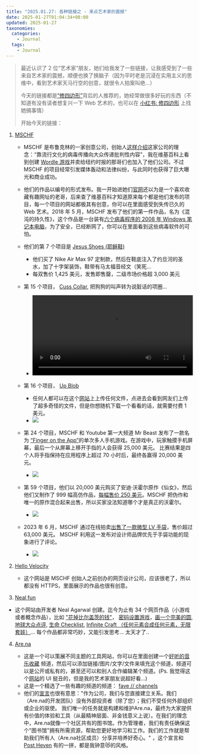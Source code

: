 ```yaml
---
title: "2025.01.27: 各种链接之 - 来点艺术家的震撼"
date: 2025-01-27T01:04:34+08:00
updated: 2025-01-27
taxonomies:
  categories:
    - Journal
  tags:
    - Journal
---
```


> 最近认识了 2 位“艺术家”朋友，她们给我发了一些链接，让我感受到了一些来自艺术家的震撼，顺便也换了换脑子（因为平时老是沉浸在实用主义的思维中，看到艺术家天马行空的创意，就很令人拍案叫绝...）
>
> 今天的链接都是[“修四边形”](https://www.xiaohongshu.com/user/profile/5f32378b0000000001007d1f)背后的人推荐的，她经常做很多好玩的东西（不知道有没有读者想复兴一下 Web 艺术的，也可以在 [小红书: 修四边形](https://www.xiaohongshu.com/user/profile/5f32378b0000000001007d1f) 上找她搞事情）
>
> 开始今天的链接：

<!-- more -->

1. [MSCHF](https://mschf.com)

   - MSCHF 是布鲁克林的一家创意公司，创始人[这样介绍](http://kevinwiesner.com)这家公司的理念：“靠流行文化的病毒传播向大众传递批判性内容”，我在维基百科上看到创建 [Wordle 游戏](https://www.nytimes.com/games/wordle/index.html)并卖给纽约时报的那哥们也加入了他们公司。不过 MSCHF 的项目经常引发媒体轰动和法律纠纷，与此同时也获得了巨大曝光和商业成功。
   - 他们的作品以编号的形式发布。我一开始进她们[官网](https://mschf.com)还以为是一个喜欢收藏有趣网址的老哥，后来查了维基百科才知道原来每个都是他们发布的项目，每一个项目的网站都极其有创意，你可以在里面感受到失传已久的 Web 艺术。2018 年 5 月，MSCHF 发布了他们的第一件作品，名为《混沌的持久性》，这个作品是一台装有[六个病毒程序的 2008 年 Windows 笔记本电脑](https://thepersistenceofchaos.com)，为了安全，已经断网了，你可以在里面看到这些病毒软件的可怕。
   - 他们的第 7 个项目是 [Jesus Shoes (耶稣鞋)](https://jesus.shoes)

     - 他们买了 Nike Air Max 97 定制款，然后在鞋底注入了约旦河的圣水，加了十字架装饰，鞋带有马太福音经文（笑死...
     - 每双售价 1,425 美元，发售即售罄，二级市场价格超 3,000 美元

   - 第 15 个项目， [Cuss Collar](https://cusscollar.com), 把狗狗的叫声转为说脏话的项圈...
     - <video src="https://files.owenyoung.com/file/owen-blog/2d0b44e.mp4" controls="controls" width="100%">Your browser does not support the video tag.</video>
   - 第 16 个项目， [Up Blob](https://upblob.com)
     - 任何人都可以在这个[网站](https://upblob.com)上上传任何文件，点进去会看到网友们上传了超多奇怪的文件，但是你想随机下载一个看看的话，就需要付费 1 美元。
     - ![](https://files.owenyoung.com/file/owen-blog/CleanShot%202025-01-27%20at%2003.10.32@2x.png)
   - 第 24 个项目，MSCHF 和 Youtube 第一大频道 Mr Beast 发布了一款名为 [“Finger on the App”](https://fingeronthe.app)的单次多人手机游戏。在游戏中，玩家触摸手机屏幕，最后一个从屏幕上移开手指的人会获得 25,000 美元。 比赛结果是四个人将手指保持在应用程序上超过 70 小时后，最终各赢得 20,000 美元。
     - ![](https://files.owenyoung.com/file/owen-blog/CleanShot%202025-01-27%20at%2002.43.32@2x.png)
   - 第 59 个项目，他们以 20,000 美元购买了安迪·沃霍尔原作《仙女》，然后他们又制作了 999 幅高仿作品，[每幅售价 250 美元](https://moforgeries.org)。MSCHF 把伪作和唯一的原作混合起来出售，所以买家没法知道哪个才是真正的沃霍尔。
     - ![](https://files.owenyoung.com/file/owen-blog/CleanShot%202025-01-27%20at%2002.53.13@2x.png)
   - 2023 年 6 月，MSCHF 通过在线拍卖[出售了一款微型 LV 手袋](https://www.vogue.com.tw/article/mschf-microscopic-handbag)，售价超过 63,000 美元。 MSCHF 利用这一发布对设计师品牌优先于手袋功能的现象进行了评论。
     - ![](https://files.owenyoung.com/file/owen-blog/CleanShot%202025-01-27%20at%2004.02.26@2x.png)

2. [Hello Velocity](http://hellovelocity.com)

   - 这个网站是 MSCHF 创始人之前创办的网页设计公司，应该很老了，所以都没有 HTTPS，里面展示的作品也很有创意。

3. [Neal fun](https://neal.fun)

- 这个网站由开发者 Neal Agarwal 创建。迄今为止有 34 个网页作品（小游戏或者概念作品），比如 ["花掉比尔盖茨的钱"](https://neal.fun/spend/)， [密码设置游戏](https://neal.fun/password-game/)，[画一个完美的圆](https://neal.fun/perfect-circle/), [地球大众点评](https://neal.fun/earth-reviews/), [生命 Checklist](https://neal.fun/life-checklist/), [Infinite Craft （任何元素合成任何元素，无限套娃）](https://neal.fun/infinite-craft/)... 每个作品都非常巧妙，又能引发思考... 太天才了..

4. [Are.na](https://www.are.na)

   - 这是一个可以策展不同主题的工具网站，你可以在里面创建一个[好听的音乐收藏](https://www.are.na/michel-ortega/alienmusic) 频道，然后可以添加链接/图片/文字/文件来填充这个频道，频道可以是公开或私有的，甚至还可以和别人合作编辑某个频道。(Ps. 我觉得这个[网站](https://www.are.na/jo-lyu/tool-web-e55qw5zpdwy)的 UI 挺丑的，但是我的艺术家朋友说超好看...)
   - 这是一个精选了一些有趣的频道的频道： [fave // channels](https://www.are.na/nightpoaching/fave-channels-ssbpamebj9q)
   - 他们的[宣言](https://www.are.na/editorial/on-pricing)也很有意思："作为公司，我们与您直接建立关系。我们（Are.na的开发团队）没有外部投资者（除了您）；我们不受任何外部组织或企业的驱使。
     我们唯一的任务就是构建和维护Are.na，最终为大家提供有价值的体验和工具（从最精神层面、非金钱意义上说）。在我们的理念中，Are.na就像一个社区共有的图书馆。作为管理者，我们有责任确保这个"图书馆"拥有所需资源，帮助您更好地学习和工作。我们的工作就是帮助我们所有人（Are.na社区成员）分享并培养好奇心。" ，这个宣言和 [Post Heven](https://posthaven.com/pledge) 有的一拼，都是我钟意😻的风格。
